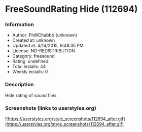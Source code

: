 # FreeSoundRating Hide (112694)

### Information
- Author: PhilllChabbb (unknown)
- Created at: unknown
- Updated at: 4/14/2015, 9:48:35 PM
- License: NO-REDISTRIBUTION
- Category: freesound
- Rating: undefined
- Total installs: 44
- Weekly installs: 0


### Description
Hide rating of sound files.


### Screenshots (links to userstyles.org)
![https://userstyles.org/style_screenshots/112694_after.gif](https://userstyles.org/style_screenshots/112694_after.gif)


